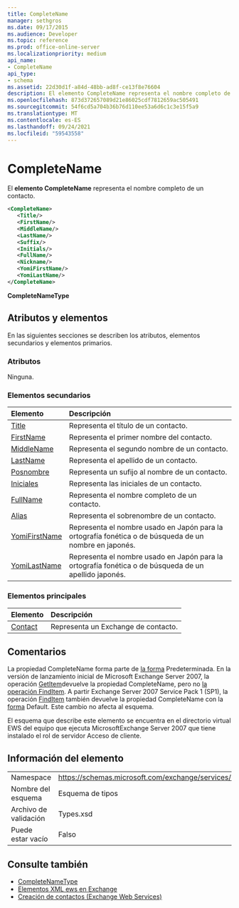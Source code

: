 ```yaml
---
title: CompleteName
manager: sethgros
ms.date: 09/17/2015
ms.audience: Developer
ms.topic: reference
ms.prod: office-online-server
ms.localizationpriority: medium
api_name:
- CompleteName
api_type:
- schema
ms.assetid: 22d30d1f-a84d-48bb-ad8f-ce13f8e76604
description: El elemento CompleteName representa el nombre completo de un contacto.
ms.openlocfilehash: 873d372657089d21e86025cdf7812659ac505491
ms.sourcegitcommit: 54f6cd5a704b36b76d110ee53a6d6c1c3e15f5a9
ms.translationtype: MT
ms.contentlocale: es-ES
ms.lasthandoff: 09/24/2021
ms.locfileid: "59543558"
---
```

# <a name="completename"></a>CompleteName

El **elemento CompleteName** representa el nombre completo de un contacto. 
  
```xml
<CompleteName>
   <Title/>
   <FirstName/>
   <MiddleName/>
   <LastName/>
   <Suffix/>
   <Initials/>
   <FullName/>
   <Nickname/>
   <YomiFirstName/>
   <YomiLastName/>
</CompleteName>
```

 **CompleteNameType**
## <a name="attributes-and-elements"></a>Atributos y elementos

En las siguientes secciones se describen los atributos, elementos secundarios y elementos primarios.
  
### <a name="attributes"></a>Atributos

Ninguna.
  
### <a name="child-elements"></a>Elementos secundarios

|**Elemento**|**Descripción**|
|:-----|:-----|
|[Title](title.md) <br/> |Representa el título de un contacto.  <br/> |
|[FirstName](firstname.md) <br/> |Representa el primer nombre del contacto.  <br/> |
|[MiddleName](middlename.md) <br/> |Representa el segundo nombre de un contacto.  <br/> |
|[LastName](lastname.md) <br/> |Representa el apellido de un contacto.  <br/> |
|[Posnombre](suffix.md) <br/> |Representa un sufijo al nombre de un contacto.  <br/> |
|[Iniciales](initials.md) <br/> |Representa las iniciales de un contacto.  <br/> |
|[FullName](fullname.md) <br/> |Representa el nombre completo de un contacto.  <br/> |
|[Alias](nickname.md) <br/> |Representa el sobrenombre de un contacto.  <br/> |
|[YomiFirstName](yomifirstname.md) <br/> |Representa el nombre usado en Japón para la ortografía fonética o de búsqueda de un nombre en japonés.  <br/> |
|[YomiLastName](yomilastname.md) <br/> |Representa el nombre usado en Japón para la ortografía fonética o de búsqueda de un apellido japonés.  <br/> |
   
### <a name="parent-elements"></a>Elementos principales

|**Elemento**|**Descripción**|
|:-----|:-----|
|[Contact](contact.md) <br/> |Representa un Exchange de contacto.  <br/> |
   
## <a name="remarks"></a>Comentarios

La propiedad CompleteName forma parte de [la forma](https://docs.microsoft.com/dotnet/api/exchangewebservices.defaultshapenamestype?view=exchange-ews-proxy) Predeterminada. En la versión de lanzamiento inicial de Microsoft Exchange Server 2007, la operación [GetItem](getitem-operation.md)devuelve la propiedad CompleteName, pero no [la operación FindItem](finditem-operation.md). A partir Exchange Server 2007 Service Pack 1 (SP1), la operación [FindItem](finditem-operation.md) también devuelve la propiedad CompleteName con la [forma](https://docs.microsoft.com/dotnet/api/exchangewebservices.defaultshapenamestype?view=exchange-ews-proxy) Default. Este cambio no afecta al esquema. 
  
El esquema que describe este elemento se encuentra en el directorio virtual EWS del equipo que ejecuta MicrosoftExchange Server 2007 que tiene instalado el rol de servidor Acceso de cliente.
  
## <a name="element-information"></a>Información del elemento

|||
|:-----|:-----|
|Namespace  <br/> |https://schemas.microsoft.com/exchange/services/2006/types  <br/> |
|Nombre del esquema  <br/> |Esquema de tipos  <br/> |
|Archivo de validación  <br/> |Types.xsd  <br/> |
|Puede estar vacío  <br/> |Falso  <br/> |
   
## <a name="see-also"></a>Consulte también

- [CompleteNameType](https://msdn.microsoft.com/library/ExchangeWebServices.CompleteNameType.aspx)
- [Elementos XML ews en Exchange](ews-xml-elements-in-exchange.md)
- [Creación de contactos (Exchange Web Services)](https://msdn.microsoft.com/library/4845917e-70d1-481c-bbd7-011ec6571789%28Office.15%29.aspx)


